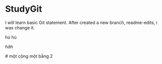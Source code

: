 # StudyGit
I will learn basic Git statement.
After created a new branch, readme-edits, i was change it.
<p>hú hú</p>
<i>hâh</i>
<p></p>
# một cộng một bằng 2
